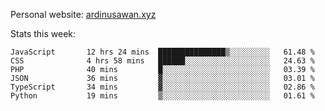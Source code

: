 Personal website: [ardinusawan.xyz](https://ardinusawan.xyz)

Stats this week:
<!--START_SECTION:waka-->

```text
JavaScript       12 hrs 24 mins  ███████████████▒░░░░░░░░░   61.48 %
CSS              4 hrs 58 mins   ██████░░░░░░░░░░░░░░░░░░░   24.63 %
PHP              40 mins         █░░░░░░░░░░░░░░░░░░░░░░░░   03.39 %
JSON             36 mins         ▓░░░░░░░░░░░░░░░░░░░░░░░░   03.01 %
TypeScript       34 mins         ▓░░░░░░░░░░░░░░░░░░░░░░░░   02.86 %
Python           19 mins         ▒░░░░░░░░░░░░░░░░░░░░░░░░   01.61 %
```

<!--END_SECTION:waka-->
